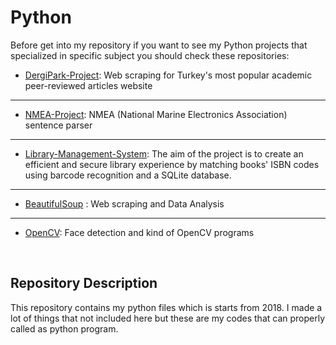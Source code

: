 # Python

Before get into my repository if you want to see my Python projects that specialized in specific subject you should check these repositories:

- [DergiPark-Project](https://github.com/Alperencode/DergiPark-Project): Web scraping for Turkey's most popular academic peer-reviewed articles website
<hr>

- [NMEA-Project](https://github.com/Alperencode/NMEA-Project): NMEA (National Marine Electronics Association) sentence parser
<hr>

- [Library-Management-System](https://github.com/Alperencode/TeknoFest-Project): The aim of the project is to create an efficient and secure library experience by matching books' ISBN codes using barcode recognition and a SQLite database.

<hr>

- [BeautifulSoup](https://github.com/Alperencode/BeautifulSoup) :  Web scraping and Data Analysis    
<hr>

- [OpenCV](https://github.com/Alperencode/OpenCV): Face detection and kind of OpenCV programs

<br>

## Repository Description

This repository contains my python files which is starts from 2018. I made a lot of things that not included here but these are my codes that can properly called as python program.